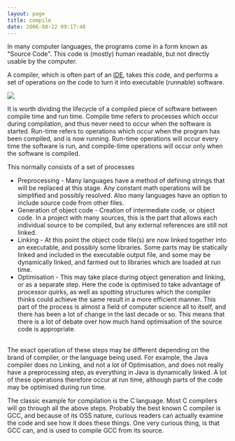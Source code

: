 ```yaml
---
layout: page
title: compile
date: 2006-08-22 09:17:48
---
```

<p>In many computer languages, the programs come in a form known as "Source Code". This code is (mostly) human readable, but not directly usable by the computer.
</p>
<p>A compiler, which is often part of an <a class="wiki" href="/wiki/idetool.html" title="Integrated Development Environment">IDE</a>, takes this code, and performs a set of operations on the code to turn it into executable (runnable) software.
</p>
<p><img class="img-responsive" src="tiki-download_wiki_attachment.php?attId=13&amp;page=compile"/>
</p>
<p>It is worth dividing the lifecycle of a compiled piece of software between compile time and run time. Compile time refers to processes which occur during compilation, and thus never need to occur when the software is started. Run-time refers to operations which occur when the program has been compiled, and is now running. Run-time operations will occur every time the software is run, and compile-time operations will occur only when the software is compiled.
</p>
<p>This normally consists of a set of processes
</p>
<ul><li> Preprocessing - Many languages have a method of defining strings that will be replaced at this stage. Any constant math operations will be simplified and possibly resolved. Also many languages have an option to include source code from other files.
</li><li> Generation of object code - Creation of intermediate code, or object code. In a project with many sources, this is the part that allows each individual source to be compiled, but any external references are still not linked.
</li><li> Linking - At this point the object code file(s) are now linked together into an executable, and possibly some libraries. Some parts may be statically linked and included in the executable output file, and some may be dynamically linked, and farmed out to libraries which are loaded at run time.
</li><li> Optimisation - This may take place during object generation and linking, or as a separate step. Here the code is optimised to take advantage of processor quirks, as well as spotting structures which the compiler thinks could achieve the same result in a more efficient manner. This part of the process is almost a field of computer science all to itself, and there has been a lot of change in the last decade or so. This means that there is a lot of debate over how much hand optimisation of the source code is appropriate.
</li></ul><p>
<br/>The exact operation of these steps may be different depending on the brand of compiler, or the language being used. For example, the Java compiler does no Linking, and not a lot of Optimisation, and does not really have a preprocessing step, as everything in Java is dynamically linked. A lot of these operations therefore occur at run time, although parts of the code may be optimised during run time.
</p>
<p>The classic example for compilation is the C language. Most C compilers will go through all the above steps. Probably the best known C compiler is GCC, and because of its OSS nature, curious readers can actually examine the code and see how it does these things. One very curious thing, is that GCC can, and is used to compile GCC from its source.
</p>
